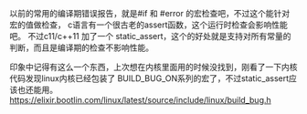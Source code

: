 以前的常用的编译期错误报告，就是#if  和 #error 的宏检查吧，不过这个能针对宏的值做检查，
c语言有一个很古老的assert函数，这个运行时检查会影响性能吧。
不过c11/c++11 加了一个 static_assert，这个的好处就是支持对所有常量的判断，而且是编译期的检查不影响性能。

印象中记得有这么一个东西，上次想在内核里面用的时候没找到，刚看了一下内核代码发现linux内核已经包装了 BUILD_BUG_ON系列的宏了，不过static_assert应该也还能用。
https://elixir.bootlin.com/linux/latest/source/include/linux/build_bug.h

